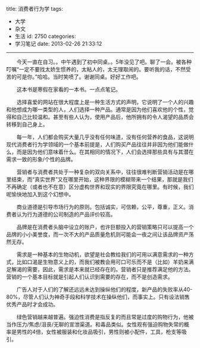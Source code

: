 title: 消费者行为学
tags:
  - 大学
  - 杂文
  - 生活
id: 2750
categories:
  - 学习笔记
date: 2013-02-26 21:33:12
---

　　今天一直在自习。。中午遇到了初中同桌。。5年没见了吧。聊了一会。被各种叮嘱“一定不要找太娇生惯养的，太粘人的，太无理取闹的。要听我的话，不然受苦的可是你。”哈哈。当时笑喷了。谢谢同桌。好好工作吧。

　　这本书是寒假在家看的一本书。一点点笔记。

　　选择喜爱的网站在很大程度上是一种生活方式的声明，它说明了一个人的兴趣和他想成为哪一类型的人，人们选择一种产品。通常是因为他们喜欢他的个性，觉得和自己比较温和。甚至有些人认为，使用产品后，他所拥有的令人渴望的品质会转移到自己身上。

　　每一年，人们都会购买大量几乎没有任何味道，没有任何营养的食品，这说明现代消费者行为学领域的一个基本前提是，人们购买产品往往并非因为他们能做什么，而是因为他们意味着什么。在其相同的情况下，人们会选择那些具有与其潜在需求一致的形象/个性的品牌。

　　营销者与消费者共处于一种复杂的双向关系中，往往很难判断营销活动是在哪里结束，而“真实世界”又在哪里开始，这种界限的模糊带来一个结果，那就是我们不再确定（或者也不在意）区分虚构世界和现实的界限究竟在哪里。有时候，我们呢愉快地加入到这个幻想中。

　　商业道德是引导市场行为的原则。包括诚实，可信赖，公平，尊重，正义。消费者认为行为道德的公司制造的产品评价较高。

　　品牌是在消费者头脑中设立的账户，也许巨额投入的营销策略只可以提高一个品牌的小小美誉度，而一次不大的产品质量危机则可能会一夜之间让该品牌资产荡然无存。

　　需求是一种基本的生物动机，欲望是社会教给我们的可用以满意需求的一种方式，比如口渴是生物意义上的，而我们被教会用可口可乐而不是（比如）羊奶来满足解渴的需要，因此，需求是本来就已经存在的。营销者只是推荐满足他的方法。营销的一个基本目标就是引起人们认识到需要的存在，而不是创造需求。

　　广告人对于人们的了解还远远未达到操纵他们的程度，新产品的失败率从40-80%，尽管人们认为神奇手段和科学技术在操纵他们，而事实上。只有设法销售优秀产品时才会成功。

　　绿色营销越来越普遍。强迫性消费是指反复的而且常是过度的购物行为，他被当作压力/焦虑/沮丧/无聊的宣泄渠道。和毒品类似。女性观有强迫购物失常的概率是男性的4倍，女性被服装和化妆品吸引，男性则被小配件，工具，枪支等吸引。
